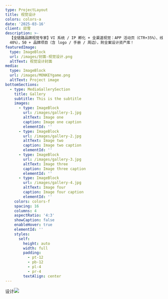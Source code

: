```yaml
---
type: ProjectLayout
title: 视觉设计
colors: colors-a
date: '2025-03-16'
client: 邱雪
description: >-
  【全链路品牌视觉专家】VI 系统 / IP 孵化 + 全渠道视觉：APP 活动页（CTR+35%）、线下展会（留资率超行业 2 倍）、淘宝店铺（转化率提升
  40%），50 + 品牌项目（含 logo / 手册 / 周边），附全案设计资产库！
featuredImage:
  type: ImageBlock
  url: /images/封面-视觉设计.png
  altText: 视觉设计封面
media:
  type: ImageBlock
  url: /images/MONKEYgame.png
  altText: Project image
bottomSections:
  - type: MediaGallerySection
    title: Gallery
    subtitle: This is the subtitle
    images:
      - type: ImageBlock
        url: /images/gallery-1.jpg
        altText: Image one
        caption: Image one caption
        elementId: ''
      - type: ImageBlock
        url: /images/gallery-2.jpg
        altText: Image two
        caption: Image two caption
        elementId: ''
      - type: ImageBlock
        url: /images/gallery-3.jpg
        altText: Image three
        caption: Image three caption
        elementId: ''
      - type: ImageBlock
        url: /images/gallery-4.jpg
        altText: Image four
        caption: Image four caption
        elementId: ''
    colors: colors-f
    spacing: 16
    columns: 4
    aspectRatio: '4:3'
    showCaption: false
    enableHover: true
    elementId: ''
    styles:
      self:
        height: auto
        width: full
        padding:
          - pt-12
          - pb-12
          - pl-4
          - pr-4
        textAlign: center
---
```

设计![](/images/MONKEYgame.png)
